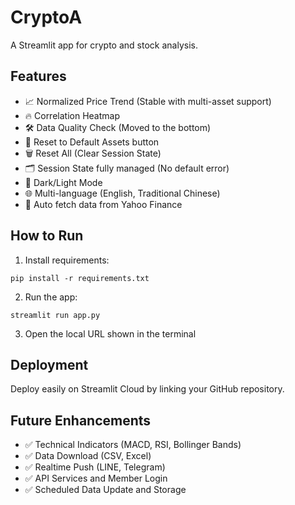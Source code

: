# CryptoA

A Streamlit app for crypto and stock analysis.

## Features
- 📈 Normalized Price Trend (Stable with multi-asset support)
- 🔥 Correlation Heatmap
- 🛠️ Data Quality Check (Moved to the bottom)
- 🔄 Reset to Default Assets button
- 🗑️ Reset All (Clear Session State)
- 🗂️ Session State fully managed (No default error)
- 🌙 Dark/Light Mode
- 🌐 Multi-language (English, Traditional Chinese)
- 🔗 Auto fetch data from Yahoo Finance

## How to Run
1. Install requirements:
```
pip install -r requirements.txt
```
2. Run the app:
```
streamlit run app.py
```
3. Open the local URL shown in the terminal

## Deployment
Deploy easily on Streamlit Cloud by linking your GitHub repository.

## Future Enhancements
- ✅ Technical Indicators (MACD, RSI, Bollinger Bands)
- ✅ Data Download (CSV, Excel)
- ✅ Realtime Push (LINE, Telegram)
- ✅ API Services and Member Login
- ✅ Scheduled Data Update and Storage